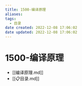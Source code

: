 ```yaml
---
title: 1500-编译原理
aliases:
tags:
  - 目录
date created: 2022-12-08 17:06:02
date updated: 2022-12-08 17:06:02
---
```


# 1500-编译原理

- [[编译原理.md]]
- [[📋目录.md]]
